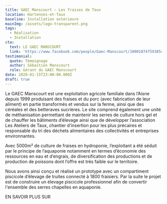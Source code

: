 ```yaml
---
title: GAEC Manscourt – Les fraises de Taux
location: Hartennes-et-Taux
baseline: Installation extérieure
mainImg: /assets/logo-transparent.png
tags:
  - Réalisation
  - Installation
cta:
  text: LE GAEC MANSCOURT
  link: 'https://www.facebook.com/people/Gaec-Manscourt/100010747593854/'
testimonial:
  quote: Témoignage
  author: Sébastien Manscourt
  role: Gérant du GAEC Manscourt
date: 2020-01-15T23:00:00.000Z
draft: true
---
```


Le GAEC Manscourt est une exploitation agricole familiale dans l’Aisne depuis 1999 produisant des fraises et du porc (avec fabrication de leur aliment) en partie transformés et vendus sur la ferme, ainsi que des céréales et des betteraves sucrières. Le site comprend également une unité de méthanisation permettant de maintenir les serres de culture hors gel et de chauffer les bâtiments d’élevage ainsi que de développer l’association Les Ateliers de Taux, chantier d’insertion pour les plus précaires et responsable du tri des déchets alimentaires des collectivités et entreprises environnantes.

Avec 5000m² de culture de fraises en hydroponie, l’exploitant a été séduit par le principe de l’aquaponie notamment en termes d’économie des ressources en eau et d’engrais, de diversification des productions et de production de poissons dont l’offre est très faible sur le territoire.

Nous avons ainsi conçu et réalisé un prototype avec un compartiment piscicole d’élevage de truites connecté à 1800 fraisiers. Par la suite le projet est de construire un élevage piscicole professionnel afin de convertir l'ensemble des serres chapelles en aquaponie.

EN SAVOIR PLUS SUR
